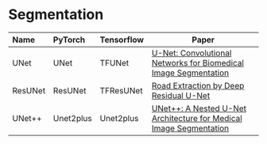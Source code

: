 # Segmentation

| Name    | PyTorch   | Tensorflow | Paper                                                                                                  |
|:--------|:----------|------------|--------------------------------------------------------------------------------------------------------|
| UNet    | UNet      | TFUNet     | [U-Net: Convolutional Networks for Biomedical Image Segmentation](https://arxiv.org/abs/1505.04597)    |
| ResUNet | ResUNet   | TFResUNet  | [Road Extraction by Deep Residual U-Net](https://arxiv.org/abs/1711.10684)                             |
| UNet++  | Unet2plus | Unet2plus  | [UNet++: A Nested U-Net Architecture for Medical Image Segmentation](https://arxiv.org/abs/1807.10165) |

